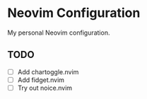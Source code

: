 # Neovim Configuration
My personal Neovim configuration.

## TODO
- [ ] Add chartoggle.nvim
- [ ] Add fidget.nvim
- [ ] Try out noice.nvim
